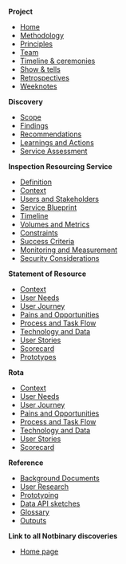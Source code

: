 **Project**

- [Home](home)
- [Methodology](methodology)
- [Principles](principles)
- [Team](team)
- [Timeline & ceremonies](timeline-and-ceremonies)
- [Show & tells](show-and-tells)
- [Retrospectives](retrospectives)
- [Weeknotes](https://github.com/notbinary/fsa-weeknotes/wiki#meat-plant-inspections)

**Discovery**

- [Scope](scope)
- [Findings](themes)
- [Recommendations](recommendations)
- [Learnings and Actions](learnings-and-actions)
- [Service Assessment](service-assessment)

**Inspection Resourcing Service** 

* [Definition](service-definition)
* [Context](service-context)
* [Users and Stakeholders](users-and-stakeholders)
* [Service Blueprint](service-blueprint) 
* [Timeline](service-timeline)
* [Volumes and Metrics](volumes-and-metrics)
* [Constraints](service-constraints)
* [Success Criteria](service-success-criteria)
* [Monitoring and Measurement](monitoring-and-measurement)
* [Security Considerations](security-considerations)

**Statement of Resource**

* [Context](sor-context) 
* [User Needs](sor-user-needs)
* [User Journey](sor-user-journey) 
* [Pains and Opportunities](sor-pains-and-opportunities)
* [Process and Task Flow](sor-process-and-task-flow)
* [Technology and Data](sor-technology-and-data)
* [User Stories](sor-user-stories) 
* [Scorecard](sor-scorecard)
* [Prototypes](sor-prototypes)

**Rota**

* [Context](rota-context) 
* [User Needs](rota-user-needs)
* [User Journey](rota-user-journey) 
* [Pains and Opportunities](rota-pains-and-opportunities)
* [Process and Task Flow](rota-process-and-task-flow)
* [Technology and Data](rota-technology-and-data)
* [User Stories](rota-user-stories) 
* [Scorecard](rota-scorecard)

**Reference**

- [Background Documents](references)
- [User Research](user-research)
- [Prototyping](prototyping)
- [Data API sketches](reference-data-apis)
- [Glossary](glossary)
- [Outputs](outputs)

**Link to all Notbinary discoveries**

- [Home page](https://github.com/notbinary/fsa-discoveries-hub/wiki)


